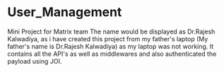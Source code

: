 # User_Management
Mini Project for Matrix team
The name would be displayed as Dr.Rajesh Kalwadiya, as i have created this project from my father's laptop (My father's name is Dr.Rajesh Kalwadiya) as my laptop was not working. It contains all the API's as well as middlewares and also authenticated the payload using JOI.
